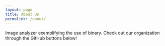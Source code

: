 ```yaml
---
layout: page
title: About Us
permalink: /about/
---
```


Image analyzer exemplifying the use of binary. Check out our organization through the GitHub buttons below!

